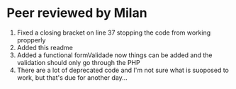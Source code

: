 # Peer reviewed by Milan

1. Fixed a closing bracket on line 37 stopping the code from working propperly
2. Added this readme
3. Added a functional formValidade now things can be added and the validation should only go through the PHP
4. There are a lot of deprecated code and I'm not sure what is suoposed to work, but that's due for another day...
